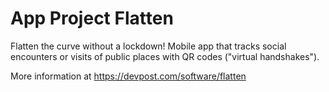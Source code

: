 # App Project Flatten

Flatten the curve without a lockdown! Mobile app that tracks social encounters or visits of public places with QR codes ("virtual handshakes").

More information at https://devpost.com/software/flatten
